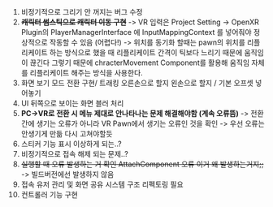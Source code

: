 
1. 비정기적으로 그리기 안 꺼지는 버그 수정
2. ~~**캐릭터 썸스틱으로 캐릭터 이동 구현**~~
   -> VR 입력은 Project Setting -> OpenXR Plugin의  PlayerManagerInterface 에 InputMappingContext 를 넣어줘야 정상적으로 작동할 수 있음 (어렵다!)
   ->  위치를 동기화 할때는 pawn의 위치를 리플리케이트 하는 방식으로 했을 때 리플리케이트 간격이 틱보다 느리기 때문에 움직임이 끊긴다 그렇기 때문에 chracterMovement Component를 활용해  움직임 자체를 리플리케이트 해주는 방식을 사용한다. 
3. 화면 보기 모드 전환 구현/ 트래킹 오른손으로 할지 왼손으로 할지 / 기본 오프셋 넣어놓기 
4. UI 뒤쪽으로 보이는 화면 블러 처리 
5. **PC->VR로 전환 시 메뉴 제대로 안나타나는 문제 해결해야함 (계속 오류뜸)**
   -> 전환간에 생기는 오류가 아니라 VR Pawn에서 생기는 오류인 것을 확인
   -> 우선 오류는 안생기게 만듦 다시 고쳐야할듯
6. 스티커 기능 표시 이상하게 되는..?
7. 비정기적으로 접속 해제 되는 문제..?
8. ~~실행할 때 오류 발생하는 거 확인 AttachComponent 오류 이거 왜 발생하는거지;;~~
   -> 빌드버전에선 발생하지 않음 
9. 접속 유저 관리 및 화면 공유 시스템 구조 리펙토링 필요 
10. 컨트롤러 기능 구현